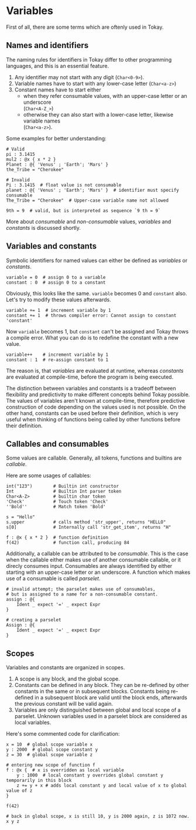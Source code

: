 # Variables

First of all, there are some terms which are oftenly used in Tokay.

## Names and identifiers

The naming rules for identifiers in Tokay differ to other programming languages, and this is an essential feature.

1. Any identifier may not start with any digit (`Char<0-9>`).
2. Variable names have to start with any lower-case letter (`Char<a-z>`)
3. Constant names have to start either
   - when they refer consumable values, with an upper-case letter or an underscore<br>(`Char<A-Z_>`)
   - otherwise they can also start with a lower-case letter, likewise variable names<br>(`Char<a-z>`).

Some examples for better understanding:
```tokay
# Valid
pi : 3.1415
mul2 : @x { x * 2 }
Planet : @{ 'Venus' ; 'Earth'; 'Mars' }
the_Tribe = "Cherokee"

# Invalid
Pi : 3.1415  # float value is not consumable
planet : @{ 'Venus' ; 'Earth'; 'Mars' }  # identifier must specify consumable
The_Tribe = "Cherokee"  # Upper-case variable name not allowed

9th = 9  # valid, but is interpreted as sequence `9 th = 9`
```

More about *consumable* and *non-consumable* values, *variables* and *constants* is discussed shortly.

## Variables and constants

Symbolic identifiers for named values can either be defined as *variables* or *constants*.

```tokay
variable = 0  # assign 0 to a variable
constant : 0  # assign 0 to a constant
```

Obviously, this looks like the same. `variable` becomes 0 and `constant` also. Let's try to modify these values afterwards.

```tokay
variable += 1  # increment variable by 1
constant += 1  # throws compiler error: Cannot assign to constant 'constant'
```

Now `variable` becomes 1, but `constant` can't be assigned and Tokay throws a compile error.
What you can do is to redefine the constant with a new value.

```tokay
variable++    # increment variable by 1
constant : 1  # re-assign constant to 1
```

The reason is, that *variables* are evaluated at runtime, whereas *constants* are evaluated at compile-time, before the program is being executed.

The distinction between variables and constants is a tradeoff between flexibility and predictivity to make different concepts behind Tokay possible. The values of variables aren't known at compile-time, therefore predictive construction of code depending on the values used is not possible. On the other hand, constants can be used before their definition, which is very useful when thinking of functions being called by other functions before their definition.

## Callables and consumables

Some values are callable. Generally, all tokens, functions and builtins are *callable*.

Here are some usages of callables:
```tokay
int("123")        # Builtin int constructor
Int               # Builtin Int parser token
Char<A-Z>         # builtin char token
'Check'           # Touch token 'Check'
''Bold''          # Match token 'Bold'

s = "Hello"
s.upper           # calls method 'str_upper', returns "HELLO"
s[0]              # Internally call 'str_get_item', returns "H"

f : @x { x * 2 }  # function definition
f(42)             # function call, producing 84
```

Additionally, a callable can be attributed to be *consumable*. This is the case when the callable either makes use of another consumable callable, or it direcly consumes input. Consumables are always identified by either starting with an upper-case letter or an underscore. A function which makes use of a consumable is called *parselet*.

```tokay
# invalid attempt; the parselet makes use of consumables,
# but is assigned to a name for a non-consumable constant.
assign : @{
    Ident _ expect '=' _ expect Expr
}

# creating a parselet
Assign : @{
    Ident _ expect '=' _ expect Expr
}
```

## Scopes

Variables and constants are organized in scopes.

1. A scope is any block, and the global scope.
2. Constants can be defined in any block. They can be re-defined by other constants in the same or in subsequent blocks. Constants being re-defined in a subsequent block are valid until the block ends, afterwards the previous constant will be valid again.
3. Variables are only distinguished between global and local scope of a parselet. Unknown variables used in a parselet block are considered as local variables.

Here's some commented code for clarification:
```tokay
x = 10  # global scope variable x
y : 2000  # global scope constant y
z = 30  # global scope variable z

# entering new scope of function f
f : @x {  # x is overridden as local variable
    y : 1000  # local constant y overrides global constant y temporarily in this block
    z += y + x # adds local constant y and local value of x to global value of z
}

f(42)

# back in global scope, x is still 10, y is 2000 again, z is 1072 now.
x y z
```
